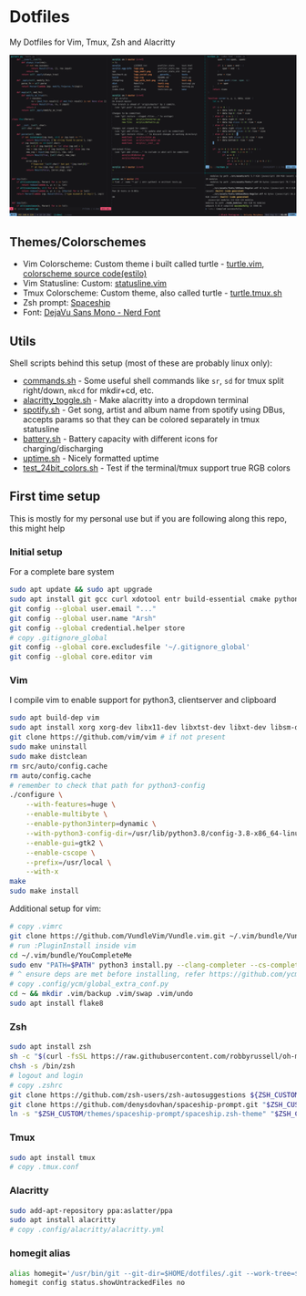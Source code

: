 # Dotfiles

My Dotfiles for Vim, Tmux, Zsh and Alacritty

![Screenshot](/Pictures/full-setup.png?raw=true)

## Themes/Colorschemes  
  * Vim Colorscheme: Custom theme i built called turtle - [turtle.vim](https://github.com/prdx23/dotfiles/blob/master/.vim/colors/turtle.vim), [colorscheme source code(estilo)](https://github.com/prdx23/dotfiles/tree/master/utilities/turtle)
  * Vim Statusline: Custom: [statusline.vim](https://github.com/prdx23/dotfiles/blob/master/.vim/plugin/statusline.vim)
  * Tmux Colorscheme: Custom theme, also called turtle - [turtle.tmux.sh](https://github.com/prdx23/dotfiles/blob/master/utilities/turtle.tmux.sh)
  * Zsh prompt: [Spaceship](https://git.io/spaceship)
  * Font: [DejaVu Sans Mono - Nerd Font](https://www.nerdfonts.com/font-downloads)

## Utils  
Shell scripts behind this setup (most of these are probably linux only):  

  * [commands.sh](https://github.com/prdx23/dotfiles/blob/master/utilities/commands.sh) - Some useful shell commands like `sr`, `sd` for tmux split right/down, `mkcd` for mkdir+cd, etc.
  * [alacritty_toggle.sh](https://github.com/prdx23/dotfiles/blob/master/utilities/alacritty_toggle.sh) - Make alacritty into a dropdown terminal
  * [spotify.sh](https://github.com/prdx23/dotfiles/blob/master/utilities/spotify.sh) - Get song, artist and album name from spotify using DBus, accepts params so that they can be colored separately in tmux statusline
  * [battery.sh](https://github.com/prdx23/dotfiles/blob/master/utilities/battery.sh) - Battery capacity with different icons for charging/discharging
  * [uptime.sh](https://github.com/prdx23/dotfiles/blob/master/utilities/uptime.sh) - Nicely formatted uptime
  * [test_24bit_colors.sh](https://github.com/prdx23/dotfiles/blob/master/utilities/test_24bit_colors.sh) - Test if the terminal/tmux support true RGB colors


## First time setup  
This is mostly for my personal use but if you are following along this repo, this might help

### Initial setup
For a complete bare system
```sh
sudo apt update && sudo apt upgrade
sudo apt install git gcc curl xdotool entr build-essential cmake python3-dev
git config --global user.email "..."
git config --global user.name "Arsh"
git config --global credential.helper store
# copy .gitignore_global
git config --global core.excludesfile '~/.gitignore_global'
git config --global core.editor vim
```

### Vim
I compile vim to enable support for python3, clientserver and clipboard
```sh
sudo apt build-dep vim
sudo apt install xorg xorg-dev libx11-dev libxtst-dev libxt-dev libsm-dev libxpm-dev
git clone https://github.com/vim/vim # if not present
sudo make uninstall
sudo make distclean
rm src/auto/config.cache
rm auto/config.cache
# remember to check that path for python3-config
./configure \
	--with-features=huge \
	--enable-multibyte \
	--enable-python3interp=dynamic \
	--with-python3-config-dir=/usr/lib/python3.8/config-3.8-x86_64-linux-gnu \
	--enable-gui=gtk2 \
	--enable-cscope \
	--prefix=/usr/local \
	--with-x 
make
sudo make install
```

Additional setup for vim:
```sh
# copy .vimrc
git clone https://github.com/VundleVim/Vundle.vim.git ~/.vim/bundle/Vundle.vim
# run :PluginInstall inside vim
cd ~/.vim/bundle/YouCompleteMe
sudo env "PATH=$PATH" python3 install.py --clang-completer --cs-completer --go-completer --ts-completer
# ^ ensure deps are met before installing, refer https://github.com/ycm-core/YouCompleteMe
# copy .config/ycm/global_extra_conf.py
cd ~ && mkdir .vim/backup .vim/swap .vim/undo
sudo apt install flake8
```

### Zsh
```sh
sudo apt install zsh
sh -c "$(curl -fsSL https://raw.githubusercontent.com/robbyrussell/oh-my-zsh/master/tools/install.sh)"
chsh -s /bin/zsh
# logout and login
# copy .zshrc
git clone https://github.com/zsh-users/zsh-autosuggestions ${ZSH_CUSTOM:-~/.oh-my-zsh/custom}/plugins/zsh-autosuggestions
git clone https://github.com/denysdovhan/spaceship-prompt.git "$ZSH_CUSTOM/themes/spaceship-prompt"
ln -s "$ZSH_CUSTOM/themes/spaceship-prompt/spaceship.zsh-theme" "$ZSH_CUSTOM/themes/spaceship.zsh-theme"
```

### Tmux
```sh
sudo apt install tmux
# copy .tmux.conf
```

### Alacritty
```sh
sudo add-apt-repository ppa:aslatter/ppa
sudo apt install alacritty
# copy .config/alacritty/alacritty.yml
```

### homegit alias
```sh
alias homegit='/usr/bin/git --git-dir=$HOME/dotfiles/.git --work-tree=$HOME'
homegit config status.showUntrackedFiles no
```

